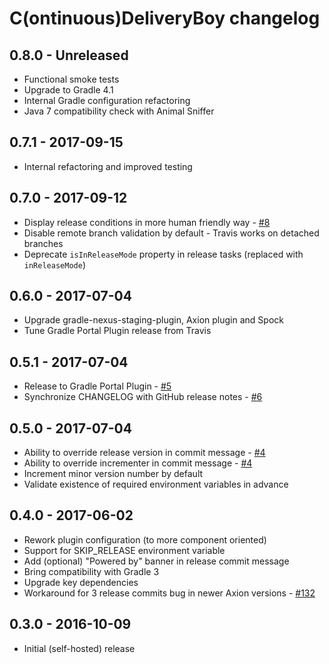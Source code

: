 # C(ontinuous)DeliveryBoy changelog

## 0.8.0 - Unreleased

 - Functional smoke tests
 - Upgrade to Gradle 4.1
 - Internal Gradle configuration refactoring
 - Java 7 compatibility check with Animal Sniffer

## 0.7.1 - 2017-09-15

 - Internal refactoring and improved testing

## 0.7.0 - 2017-09-12

 - Display release conditions in more human friendly way - [#8](https://github.com/szpak/CDeliveryBoy/issues/8)
 - Disable remote branch validation by default - Travis works on detached branches
 - Deprecate `isInReleaseMode` property in release tasks (replaced with `inReleaseMode`)

## 0.6.0 - 2017-07-04

 - Upgrade gradle-nexus-staging-plugin, Axion plugin and Spock
 - Tune Gradle Portal Plugin release from Travis

## 0.5.1 - 2017-07-04

 - Release to Gradle Portal Plugin - [#5](https://github.com/szpak/CDeliveryBoy/issues/5)
 - Synchronize CHANGELOG with GitHub release notes - [#6](https://github.com/szpak/CDeliveryBoy/issues/6) 

## 0.5.0 - 2017-07-04

 - Ability to override release version in commit message - [#4](https://github.com/szpak/CDeliveryBoy/issues/4)
 - Ability to override incrementer in commit message - [#4](https://github.com/szpak/CDeliveryBoy/issues/4)
 - Increment minor version number by default 
 - Validate existence of required environment variables in advance
  
## 0.4.0 - 2017-06-02

 - Rework plugin configuration (to more component oriented)
 - Support for SKIP_RELEASE environment variable
 - Add (optional) "Powered by" banner in release commit message
 - Bring compatibility with Gradle 3
 - Upgrade key dependencies
 - Workaround for 3 release commits bug in newer Axion versions - [#132](https://github.com/allegro/axion-release-plugin/issues/132) 

## 0.3.0 - 2016-10-09

 - Initial (self-hosted) release 
